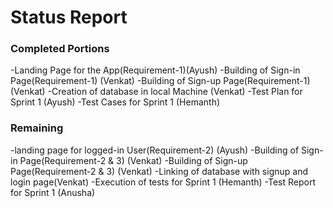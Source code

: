 # Status Report

### Completed Portions
-Landing Page for the App(Requirement-1)(Ayush)
-Building of Sign-in Page(Requirement-1) (Venkat)
-Building of Sign-up Page(Requirement-1) (Venkat)
-Creation of database in local Machine (Venkat)
-Test Plan for Sprint 1 (Ayush)
-Test Cases for Sprint 1 (Hemanth)

### Remaining 
-landing page for logged-in User(Requirement-2) (Ayush)
-Building of Sign-in Page(Requirement-2 & 3) (Venkat)
-Building of Sign-up Page(Requirement-2 & 3) (Venkat)
-Linking of database with signup and login page(Venkat)
-Execution of tests for Sprint 1 (Hemanth)
-Test Report for Sprint 1 (Anusha)
